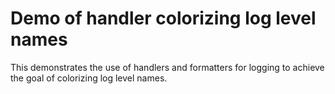 # Demo of handler colorizing log level names

This demonstrates the use of handlers and formatters for logging
to achieve the goal of colorizing log level names.


